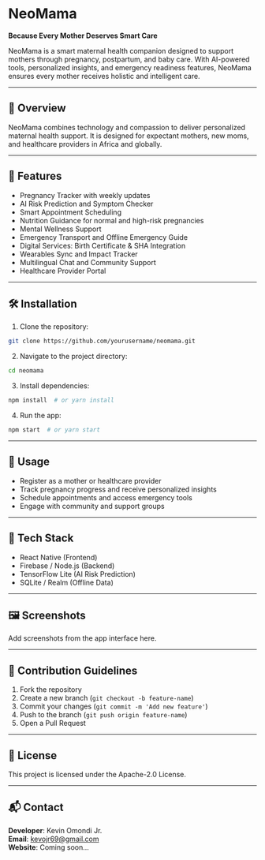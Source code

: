 
# NeoMama

**Because Every Mother Deserves Smart Care**

NeoMama is a smart maternal health companion designed to support mothers through pregnancy, postpartum, and baby care. With AI-powered tools, personalized insights, and emergency readiness features, NeoMama ensures every mother receives holistic and intelligent care.

---

## 🚀 Overview
NeoMama combines technology and compassion to deliver personalized maternal health support. It is designed for expectant mothers, new moms, and healthcare providers in Africa and globally.

---

## 🌟 Features
- Pregnancy Tracker with weekly updates
- AI Risk Prediction and Symptom Checker
- Smart Appointment Scheduling
- Nutrition Guidance for normal and high-risk pregnancies
- Mental Wellness Support
- Emergency Transport and Offline Emergency Guide
- Digital Services: Birth Certificate & SHA Integration
- Wearables Sync and Impact Tracker
- Multilingual Chat and Community Support
- Healthcare Provider Portal

---

## 🛠 Installation
1. Clone the repository:
```bash
git clone https://github.com/yourusername/neomama.git
```
2. Navigate to the project directory:
```bash
cd neomama
```
3. Install dependencies:
```bash
npm install  # or yarn install
```
4. Run the app:
```bash
npm start  # or yarn start
```

---

## 📱 Usage
- Register as a mother or healthcare provider
- Track pregnancy progress and receive personalized insights
- Schedule appointments and access emergency tools
- Engage with community and support groups

---

## 🧰 Tech Stack
- React Native (Frontend)
- Firebase / Node.js (Backend)
- TensorFlow Lite (AI Risk Prediction)
- SQLite / Realm (Offline Data)

---

## 🖼 Screenshots
Add screenshots from the app interface here.

---

## 🤝 Contribution Guidelines
1. Fork the repository
2. Create a new branch (`git checkout -b feature-name`)
3. Commit your changes (`git commit -m 'Add new feature'`)
4. Push to the branch (`git push origin feature-name`)
5. Open a Pull Request

---

## 📄 License
This project is licensed under the Apache-2.0 License.

---

## 📬 Contact
**Developer**: Kevin Omondi Jr.  
**Email**: kevojr69@gmail.com  
**Website**: Coming soon... 
